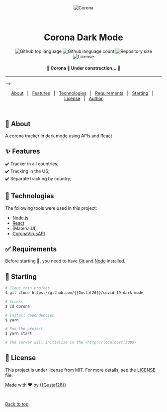 <div align="center" id="top"> 
  <img src="./.github/app.gif" alt="Corona" />

&#xa0;

  <!-- <a href="https://corona.netlify.app">Demo</a> -->
</div>

<h1 align="center">Corona Dark Mode</h1>

<p align="center">
  <img alt="Github top language" src="https://img.shields.io/github/languages/top/{{Gustaf26}}/corona?color=56BEB8">

  <img alt="Github language count" src="https://img.shields.io/github/languages/count/{{Gustaf26}}/corona?color=56BEB8">

  <img alt="Repository size" src="https://img.shields.io/github/repo-size/{{Gustaf26}}/corona?color=56BEB8">

  <img alt="License" src="https://img.shields.io/github/license/{{Gustaf26}}/corona?color=56BEB8">

  <!-- <img alt="Github issues" src="https://img.shields.io/github/issues/{{Gustaf26}}/corona?color=56BEB8" /> -->

  <!-- <img alt="Github forks" src="https://img.shields.io/github/forks/{{Gustaf26}}/corona?color=56BEB8" /> -->

  <!-- <img alt="Github stars" src="https://img.shields.io/github/stars/{{Gustaf26}}/corona?color=56BEB8" /> -->
</p>

<!-- Status -->

<h4 align="center"> 
	🚧  Corona 🚀 Under construction...  🚧
</h4>

<hr> -->

<p align="center">
  <a href="#dart-about">About</a> &#xa0; | &#xa0; 
  <a href="#sparkles-features">Features</a> &#xa0; | &#xa0;
  <a href="#rocket-technologies">Technologies</a> &#xa0; | &#xa0;
  <a href="#white_check_mark-requirements">Requirements</a> &#xa0; | &#xa0;
  <a href="#checkered_flag-starting">Starting</a> &#xa0; | &#xa0;
  <a href="#memo-license">License</a> &#xa0; | &#xa0;
  <a href="https://github.com/{{Gustaf26}}" target="_blank">Author</a>
</p>

<br>

## :dart: About

A corona tracker in dark mode using APIs and React

## :sparkles: Features

:heavy_check_mark: Tracker in all countries;\
:heavy_check_mark: Tracking in the US;\
:heavy_check_mark: Separate tracking by country;

## :rocket: Technologies

The following tools were used in this project:

- [Node.js](https://nodejs.org/en/)
- [React](https://pt-br.reactjs.org/)
- [MaterialUI]
- [CoronaVirusAPI](https://rapidapi.com/KishCom/api/covid-19-coronavirus-statistics/)

## :white_check_mark: Requirements

Before starting :checkered_flag:, you need to have [Git](https://git-scm.com) and [Node](https://nodejs.org/en/) installed.

## :checkered_flag: Starting

```bash
# Clone this project
$ git clone https://github.com/{{Gustaf26}}/covid-19-dark-mode

# Access
$ cd corona

# Install dependencies
$ yarn

# Run the project
$ yarn start

# The server will initialize in the <http://localhost:3000>
```

## :memo: License

This project is under license from MIT. For more details, see the [LICENSE](LICENSE.md) file.

Made with :heart: by <a href="https://github.com/{{Gustaf26}}" target="_blank">{{Gustaf26}}</a>

&#xa0;

<a href="#top">Back to top</a>
